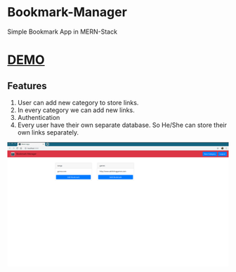 # Bookmark-Manager
Simple Bookmark App in MERN-Stack

# [**DEMO**](https://sourav-bookmark-manager.herokuapp.com/index.html)

## Features
1. User can add new category to store links.  
2. In every category we can add new links.
3. Authentication
4. Every user have their own separate database. So He/She can store their own links separately.


![alt text](bm1.png)
